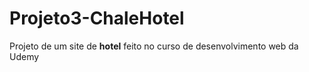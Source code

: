 # Projeto3-ChaleHotel
 Projeto de um site de **hotel** feito no curso de desenvolvimento web da Udemy

